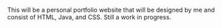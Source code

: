 This will be a personal portfolio website that will be designed by me and consist of HTML, Java, and CSS.
Still a work in progress.
